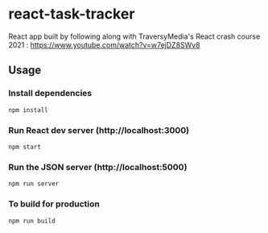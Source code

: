 # react-task-tracker

React app built by following along with TraversyMedia's React crash course 2021 : https://www.youtube.com/watch?v=w7ejDZ8SWv8

## Usage

### Install dependencies

```
npm install
```
### Run React dev server (http://localhost:3000)

```
npm start
```

### Run the JSON server (http://localhost:5000)

```
npm run server
```

### To build for production

```
npm run build
```

